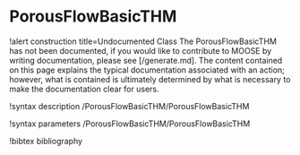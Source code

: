 <!-- MOOSE Documentation Stub: Remove this when content is added. -->

# PorousFlowBasicTHM

!alert construction title=Undocumented Class
The PorousFlowBasicTHM has not been documented, if you would like to contribute to MOOSE by writing
documentation, please see [/generate.md]. The content contained on this page explains the typical
documentation associated with an action; however, what is contained is ultimately determined by what
is necessary to make the documentation clear for users.

!syntax description /PorousFlowBasicTHM/PorousFlowBasicTHM

!syntax parameters /PorousFlowBasicTHM/PorousFlowBasicTHM

!bibtex bibliography
